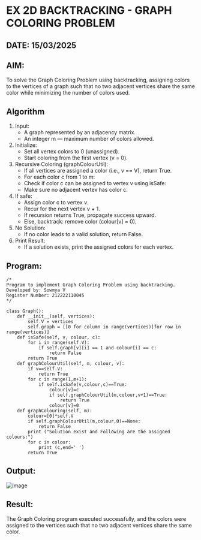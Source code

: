 # EX 2D BACKTRACKING - GRAPH COLORING PROBLEM
## DATE: 15/03/2025
## AIM:
To solve the Graph Coloring Problem using backtracking, assigning colors to the vertices of a graph such that no two adjacent vertices share the same color while minimizing the number of colors used.

## Algorithm
1. Input:
   - A graph represented by an adjacency matrix.
   - An integer m — maximum number of colors allowed.
2. Initialize:
   - Set all vertex colors to 0 (unassigned).
   - Start coloring from the first vertex (v = 0).
3. Recursive Coloring (graphColourUtil):
   - If all vertices are assigned a color (i.e., v == V), return True.
   - For each color c from 1 to m:
   - Check if color c can be assigned to vertex v using isSafe:
   - Make sure no adjacent vertex has color c.
4. If safe:
   - Assign color c to vertex v.
   - Recur for the next vertex v + 1.
   - If recursion returns True, propagate success upward.
   - Else, backtrack: remove color (colour[v] = 0).
5. No Solution:
   - If no color leads to a valid solution, return False.
6. Print Result:
   - If a solution exists, print the assigned colors for each vertex.
## Program:
```
/*
Program to implement Graph Coloring Problem using backtracking.
Developed by: Sowmya V
Register Number: 212222110045
*/

class Graph():
    def __init__(self, vertices):
        self.V = vertices
        self.graph = [[0 for column in range(vertices)]for row in range(vertices)]
    def isSafe(self, v, colour, c):
        for i in range(self.V):
            if self.graph[v][i] == 1 and colour[i] == c:
                return False
        return True
    def graphColourUtil(self, m, colour, v):
        if v==self.V:
            return True
        for c in range(1,m+1):
            if self.isSafe(v,colour,c)==True:
                colour[v]=c
                if self.graphColourUtil(m,colour,v+1)==True:
                    return True
                colour[v]=0
    def graphColouring(self, m):
        colour=[0]*self.V
        if self.graphColourUtil(m,colour,0)==None:
            return False
        print ("Solution exist and Following are the assigned colours:")
        for c in colour:
            print (c,end=' ')
        return True
```

## Output:
![image](https://github.com/user-attachments/assets/27828d10-30bd-4e03-b2c2-e75e532ccfa1)

## Result:
The Graph Coloring program executed successfully, and the colors were assigned to the vertices such that no two adjacent vertices share the same color.
